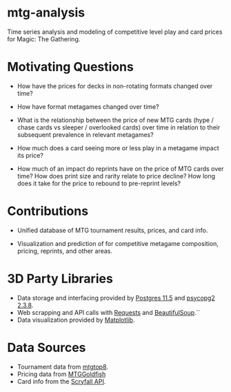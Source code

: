 # mtg-analysis
Time series analysis and modeling of competitive level play and card prices for Magic: The Gathering.

# Motivating Questions

* How have the prices for decks in non-rotating formats changed over time?

* How have format metagames changed over time?

* What is the relationship between the price of new MTG cards (hype / chase cards vs sleeper / overlooked cards) over 
time in relation to their subsequent prevalence in relevant metagames?

* How much does a card seeing more or less play in a metagame impact its price? 

* How much of an impact do reprints have on the price of MTG cards over time? How does print size and rarity relate to 
price decline?  How long does it take for the price to rebound to pre-reprint levels?

# Contributions

* Unified database of MTG tournament results, prices, and card info.

* Visualization and prediction of for competitive metagame composition, pricing, reprints, and other areas.

# 3D Party Libraries
* Data storage and interfacing provided by [Postgres 11.5](https://www.postgresql.org/) and [psycopg2 2.3.8](https://pypi.org/project/psycopg2/).
* Web scrapping and API calls with [Requests](https://2.python-requests.org/en/master/) and [BeautifulSoup](https://www.crummy.com/software/BeautifulSoup/).``
* Data visualization provided by [Matplotlib](https://matplotlib.org/).

# Data Sources
* Tournament data from [mtgtop8](mtgtop8.com).
* Pricing data from [MTGGoldfish](mtggoldfish.com)
* Card info from the [Scryfall API](https://scryfall.com/docs/api).
